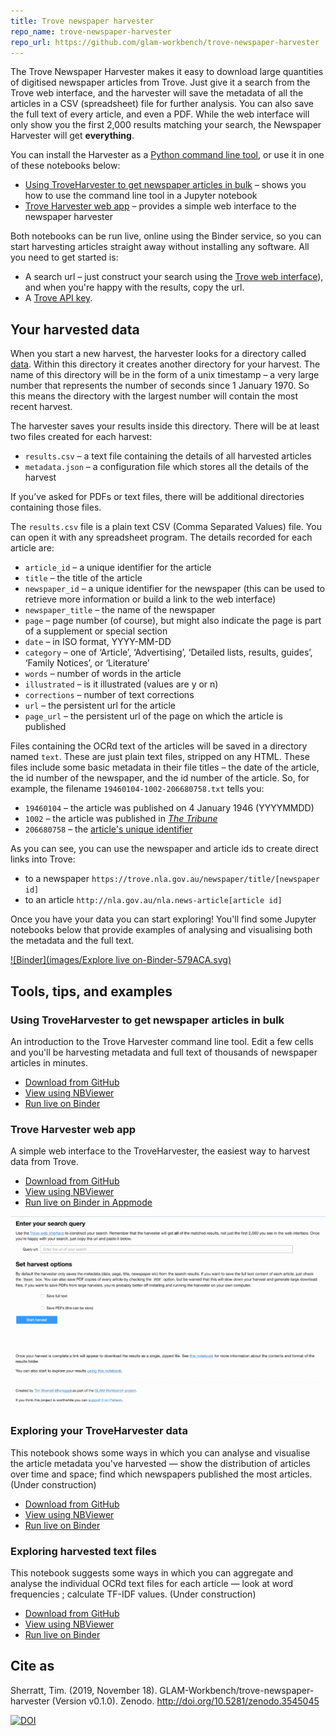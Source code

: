 ```yaml
---
title: Trove newspaper harvester
repo_name: trove-newspaper-harvester
repo_url: https://github.com/glam-workbench/trove-newspaper-harvester
---
```


The Trove Newspaper Harvester makes it easy to download large quantities of digitised newspaper articles from Trove. Just give it a search from the Trove web interface, and the harvester will save the metadata of all the articles in a CSV (spreadsheet) file for further analysis. You can also save the full text of every article, and even a PDF. While the web interface will only show you the first 2,000 results matching your search, the Newspaper Harvester will get **everything**.

You can install the Harvester as a [Python command line tool](https://pypi.org/project/troveharvester/), or use it in one of these notebooks below:

* [Using TroveHarvester to get newspaper articles in bulk](#using-troveharvester-to-get-newspaper-articles-in-bulk) – shows you how to use the command line tool in a Jupyter notebook
* [Trove Harvester web app](#trove-harvester-web-app) – provides a simple web interface to the newspaper harvester

Both notebooks can be run live, online using the Binder service, so you can start harvesting articles straight away without installing any software. All you need to get started is:

* A search url – just construct your search using the [Trove web interface](http://trove.nla.gov.au/newspaper/)), and when you're happy with the results, copy the url.
* A [Trove API key](http://help.nla.gov.au/trove/building-with-trove/apihttp://help.nla.gov.au/trove/building-with-trove/api).

## Your harvested data

When you start a new harvest, the harvester looks for a directory called [data](data). Within this directory it creates another directory for your harvest. The name of this directory will be in the form of a unix timestamp – a very large number that represents the number of seconds since 1 January 1970. So this means the directory with the largest number will contain the most recent harvest.

The harvester saves your results inside this directory. There will be at least two files created for each harvest:

* `results.csv` – a text file containing the details of all harvested articles
* `metadata.json` – a configuration file which stores all the details of the harvest

If you’ve asked for PDFs or text files, there will be additional directories containing those files.

The `results.csv` file is a plain text CSV (Comma Separated Values) file. You can open it with any spreadsheet program. The details recorded for each article are:

* `article_id` – a unique identifier for the article
* `title` – the title of the article
* `newspaper_id` – a unique identifier for the newspaper (this can be used to retrieve more information or build a link to the web interface)
* `newspaper_title` – the name of the newspaper
* `page` – page number (of course), but might also indicate the page is part of a supplement or special section
* `date` – in ISO format, YYYY-MM-DD
* `category` – one of ‘Article’, ‘Advertising’, ‘Detailed lists, results, guides’, ‘Family Notices’, or ‘Literature’
* `words` – number of words in the article
* `illustrated` – is it illustrated (values are y or n)
* `corrections` – number of text corrections
* `url` – the persistent url for the article
* `page_url` – the persistent url of the page on which the article is published

Files containing the OCRd text of the articles will be saved in a directory named `text`. These are just plain text files, stripped on any HTML. These files include some basic metadata in their file titles – the date of the article, the id number of the newspaper, and the id number of the article. So, for example, the filename `19460104-1002-206680758.txt` tells you:

* `19460104` – the article was published on 4 January 1946 (YYYYMMDD)
* `1002` – the article was published in [*The Tribune*](https://trove.nla.gov.au/newspaper/title/1002)
* `206680758` – the [article's unique identifier](http://nla.gov.au/nla.news-article206680758)

As you can see, you can use the newspaper and article ids to create direct links into Trove:

* to a newspaper `https://trove.nla.gov.au/newspaper/title/[newspaper id]`
* to an article `http://nla.gov.au/nla.news-article[article id]`

Once you have your data you can start exploring! You'll find some Jupyter notebooks below that provide examples of analysing and visualising both the metadata and the full text.

[![Binder](images/Explore live on-Binder-579ACA.svg)](https://mybinder.org/v2/gh/GLAM-Workbench/trove-newspaper-harvester/master)

## Tools, tips, and examples

### Using TroveHarvester to get newspaper articles in bulk  
An introduction to the Trove Harvester command line tool. Edit a few cells and you'll be harvesting metadata and full text of thousands of newspaper articles in minutes.

* [Download from GitHub](https://github.com/GLAM-Workbench/trove-newspaper-harvester/blob/master/Using-TroveHarvester-to-get-newspaper-articles-in-bulk.ipynb)
* [View using NBViewer](https://nbviewer.jupyter.org/github/GLAM-Workbench/trove-newspaper-harvester/blob/master/Using-TroveHarvester-to-get-newspaper-articles-in-bulk.ipynb)
* [Run live on Binder](https://mybinder.org/v2/gh/GLAM-Workbench/trove-newspaper-harvester/master?filepath=Using-TroveHarvester-to-get-newspaper-articles-in-bulk.ipynb)

### Trove Harvester web app
A simple web interface to the TroveHarvester, the easiest way to harvest data from Trove.

* [Download from GitHub](https://github.com/GLAM-Workbench/trove-newspaper-harvester/blob/master/newspaper_harvester_app.ipynb)
* [View using NBViewer](https://nbviewer.jupyter.org/github/GLAM-Workbench/trove-newspaper-harvester/blob/master/newspaper_harvester_app.ipynb)
* [Run live on Binder in Appmode](https://mybinder.org/v2/gh/GLAM-Workbench/trove-newspaper-harvester/master?urlpath=%2Fapps%2Fnewspaper_harvester_app.ipynb)

![Screen capture of Trove Harvester](images/trove-harvester.gif)

### Exploring your TroveHarvester data
This notebook shows some ways in which you can analyse and visualise the article metadata you've harvested — show the distribution of articles over time and space; find which newspapers published the most articles. (Under construction)

* [Download from GitHub](https://github.com/GLAM-Workbench/trove-newspaper-harvester/blob/master/Exploring-your-TroveHarvester-data.ipynb)
* [View using NBViewer](https://nbviewer.jupyter.org/github/GLAM-Workbench/trove-newspaper-harvester/blob/master/Exploring-your-TroveHarvester-data.ipynb)
* [Run live on Binder](https://mybinder.org/v2/gh/GLAM-Workbench/trove-newspaper-harvester/master?filepath=Exploring-your-TroveHarvester-data.ipynb)

### Exploring harvested text files  
This notebook suggests some ways in which you can aggregate and analyse the individual OCRd text files for each article — look at word frequencies ; calculate TF-IDF values. (Under construction)

* [Download from GitHub](https://github.com/GLAM-Workbench/trove-newspaper-harvester/blob/master/Explore-harvested-text-files.ipynb)
* [View using NBViewer](https://nbviewer.jupyter.org/github/GLAM-Workbench/trove-newspaper-harvester/blob/master/Explore-harvested-text-files.ipynb)
* [Run live on Binder](https://mybinder.org/v2/gh/GLAM-Workbench/trove-newspaper-harvester/master?filepath=Explore-harvested-text-files.ipynb)

## Cite as

Sherratt, Tim. (2019, November 18). GLAM-Workbench/trove-newspaper-harvester (Version v0.1.0). Zenodo. <http://doi.org/10.5281/zenodo.3545045>

[![DOI](https://zenodo.org/badge/DOI/10.5281/zenodo.3545045.svg)](https://doi.org/10.5281/zenodo.3545045)
